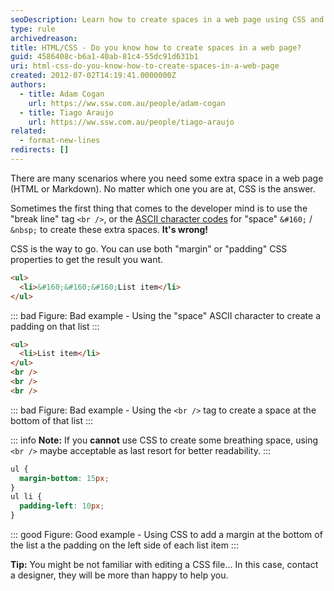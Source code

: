 ```yaml
---
seoDescription: Learn how to create spaces in a web page using CSS and avoid using outdated methods like `<br />` or ASCII character codes.
type: rule
archivedreason:
title: HTML/CSS - Do you know how to create spaces in a web page?
guid: 4586408c-b6a1-40ab-81c4-55dc91d631b1
uri: html-css-do-you-know-how-to-create-spaces-in-a-web-page
created: 2012-07-02T14:19:41.0000000Z
authors:
  - title: Adam Cogan
    url: https://ww.ssw.com.au/people/adam-cogan
  - title: Tiago Araujo
    url: https://ww.ssw.com.au/people/tiago-araujo
related:
  - format-new-lines
redirects: []
---
```


There are many scenarios where you need some extra space in a web page (HTML or Markdown). No matter which one you are at, CSS is the answer.

<!--endintro-->

Sometimes the first thing that comes to the developer mind is to use the "break line" tag `<br />`, or the [ASCII character codes](https://en.wikipedia.org/wiki/ASCII) for "space" `&#160;` / `&nbsp;` to create these extra spaces. **It's wrong!**

CSS is the way to go. You can use both "margin" or "padding" CSS properties to get the result you want.

```html
<ul>
  <li>&#160;&#160;&#160;List item</li>
</ul>
```

::: bad
Figure: Bad example - Using the "space" ASCII character to create a padding on that list
:::

```html
<ul>
  <li>List item</li>
</ul>
<br />
<br />
<br />
```

::: bad
Figure: Bad example - Using the `<br />` tag to create a space at the bottom of that list
:::

::: info
**Note:** If you **cannot** use CSS to create some breathing space, using `<br />` maybe acceptable as last resort for better readability.
:::

```css
ul {
  margin-bottom: 15px;
}
ul li {
  padding-left: 10px;
}
```

::: good
Figure: Good example - Using CSS to add a margin at the bottom of the list a the padding on the left side of each list item
:::

**Tip:** You might be not familiar with editing a CSS file... In this case, contact a designer, they will be more than happy to help you.
